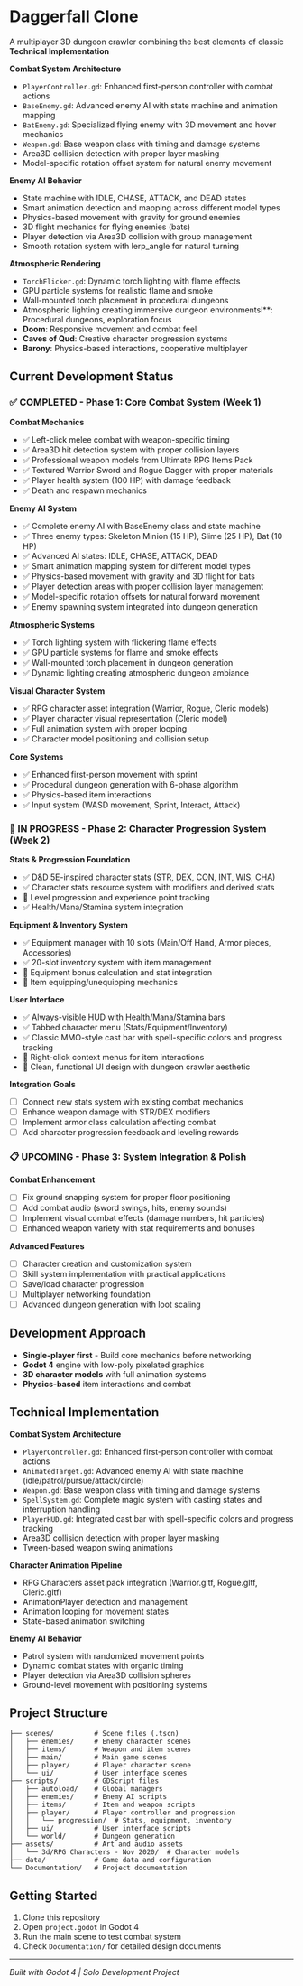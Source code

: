 # Daggerfall Clone

A multiplayer 3D dungeon crawler combining the best elements of classic **Technical Implementation**

**Combat System Architecture**
- `PlayerController.gd`: Enhanced first-person controller with combat actions
- `BaseEnemy.gd`: Advanced enemy AI with state machine and animation mapping
- `BatEnemy.gd`: Specialized flying enemy with 3D movement and hover mechanics
- `Weapon.gd`: Base weapon class with timing and damage systems
- Area3D collision detection with proper layer masking
- Model-specific rotation offset system for natural enemy movement

**Enemy AI Behavior**
- State machine with IDLE, CHASE, ATTACK, and DEAD states
- Smart animation detection and mapping across different model types
- Physics-based movement with gravity for ground enemies
- 3D flight mechanics for flying enemies (bats)
- Player detection via Area3D collision with group management
- Smooth rotation system with lerp_angle for natural turning

**Atmospheric Rendering**
- `TorchFlicker.gd`: Dynamic torch lighting with flame effects
- GPU particle systems for realistic flame and smoke
- Wall-mounted torch placement in procedural dungeons
- Atmospheric lighting creating immersive dungeon environmentsl**: Procedural dungeons, exploration focus
- **Doom**: Responsive movement and combat feel  
- **Caves of Qud**: Creative character progression systems
- **Barony**: Physics-based interactions, cooperative multiplayer

## Current Development Status

### ✅ COMPLETED - Phase 1: Core Combat System (Week 1)

**Combat Mechanics**
- ✅ Left-click melee combat with weapon-specific timing
- ✅ Area3D hit detection system with proper collision layers
- ✅ Professional weapon models from Ultimate RPG Items Pack
- ✅ Textured Warrior Sword and Rogue Dagger with proper materials
- ✅ Player health system (100 HP) with damage feedback
- ✅ Death and respawn mechanics

**Enemy AI System**
- ✅ Complete enemy AI with BaseEnemy class and state machine
- ✅ Three enemy types: Skeleton Minion (15 HP), Slime (25 HP), Bat (10 HP)
- ✅ Advanced AI states: IDLE, CHASE, ATTACK, DEAD
- ✅ Smart animation mapping system for different model types
- ✅ Physics-based movement with gravity and 3D flight for bats
- ✅ Player detection areas with proper collision layer management
- ✅ Model-specific rotation offsets for natural forward movement
- ✅ Enemy spawning system integrated into dungeon generation

**Atmospheric Systems**
- ✅ Torch lighting system with flickering flame effects
- ✅ GPU particle systems for flame and smoke effects
- ✅ Wall-mounted torch placement in dungeon generation
- ✅ Dynamic lighting creating atmospheric dungeon ambiance

**Visual Character System**
- ✅ RPG character asset integration (Warrior, Rogue, Cleric models)
- ✅ Player character visual representation (Cleric model)
- ✅ Full animation system with proper looping
- ✅ Character model positioning and collision setup

**Core Systems**
- ✅ Enhanced first-person movement with sprint
- ✅ Procedural dungeon generation with 6-phase algorithm
- ✅ Physics-based item interactions
- ✅ Input system (WASD movement, Sprint, Interact, Attack)

### 🚧 IN PROGRESS - Phase 2: Character Progression System (Week 2)

**Stats & Progression Foundation**
- ✅ D&D 5E-inspired character stats (STR, DEX, CON, INT, WIS, CHA)
- ✅ Character stats resource system with modifiers and derived stats
- 🔄 Level progression and experience point tracking
- ✅ Health/Mana/Stamina system integration

**Equipment & Inventory System**
- ✅ Equipment manager with 10 slots (Main/Off Hand, Armor pieces, Accessories)
- ✅ 20-slot inventory system with item management
- 🔄 Equipment bonus calculation and stat integration
- 🔄 Item equipping/unequipping mechanics

**User Interface**
- ✅ Always-visible HUD with Health/Mana/Stamina bars
- ✅ Tabbed character menu (Stats/Equipment/Inventory)
- ✅ Classic MMO-style cast bar with spell-specific colors and progress tracking
- 🔄 Right-click context menus for item interactions
- 🔄 Clean, functional UI design with dungeon crawler aesthetic

**Integration Goals**
- [ ] Connect new stats system with existing combat mechanics
- [ ] Enhance weapon damage with STR/DEX modifiers
- [ ] Implement armor class calculation affecting combat
- [ ] Add character progression feedback and leveling rewards

### 📋 UPCOMING - Phase 3: System Integration & Polish

**Combat Enhancement**
- [ ] Fix ground snapping system for proper floor positioning  
- [ ] Add combat audio (sword swings, hits, enemy sounds)
- [ ] Implement visual combat effects (damage numbers, hit particles)
- [ ] Enhanced weapon variety with stat requirements and bonuses

**Advanced Features**
- [ ] Character creation and customization system
- [ ] Skill system implementation with practical applications
- [ ] Save/load character progression
- [ ] Multiplayer networking foundation
- [ ] Advanced dungeon generation with loot scaling

## Development Approach
- **Single-player first** - Build core mechanics before networking
- **Godot 4** engine with low-poly pixelated graphics
- **3D character models** with full animation systems
- **Physics-based** item interactions and combat

## Technical Implementation

**Combat System Architecture**
- `PlayerController.gd`: Enhanced first-person controller with combat actions
- `AnimatedTarget.gd`: Advanced enemy AI with state machine (idle/patrol/pursue/attack/circle)
- `Weapon.gd`: Base weapon class with timing and damage systems
- `SpellSystem.gd`: Complete magic system with casting states and interruption handling
- `PlayerHUD.gd`: Integrated cast bar with spell-specific colors and progress tracking
- Area3D collision detection with proper layer masking
- Tween-based weapon swing animations

**Character Animation Pipeline**
- RPG Characters asset pack integration (Warrior.gltf, Rogue.gltf, Cleric.gltf)
- AnimationPlayer detection and management
- Animation looping for movement states
- State-based animation switching

**Enemy AI Behavior**
- Patrol system with randomized movement points
- Dynamic combat states with organic timing
- Player detection via Area3D collision spheres
- Ground-level movement with positioning systems

## Project Structure
```
├── scenes/          # Scene files (.tscn)
│   ├── enemies/     # Enemy character scenes
│   ├── items/       # Weapon and item scenes
│   ├── main/        # Main game scenes
│   ├── player/      # Player character scene
│   └── ui/          # User interface scenes
├── scripts/         # GDScript files
│   ├── autoload/    # Global managers
│   ├── enemies/     # Enemy AI scripts
│   ├── items/       # Item and weapon scripts
│   ├── player/      # Player controller and progression
│   │   └── progression/  # Stats, equipment, inventory
│   ├── ui/          # User interface scripts
│   └── world/       # Dungeon generation
├── assets/          # Art and audio assets
│   └── 3d/RPG Characters - Nov 2020/  # Character models
├── data/            # Game data and configuration
└── Documentation/   # Project documentation
```

## Getting Started
1. Clone this repository
2. Open `project.godot` in Godot 4
3. Run the main scene to test combat system
4. Check `Documentation/` for detailed design documents

---
*Built with Godot 4 | Solo Development Project*
